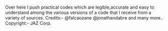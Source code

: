Over here I push practical codes which are legible,accurate and easy to understand among the various versions of a code that I receive from a variety of sources. 
Credits:- @falcaozane @jonathandabre and many more..
Copyright:- JAZ Corp.
